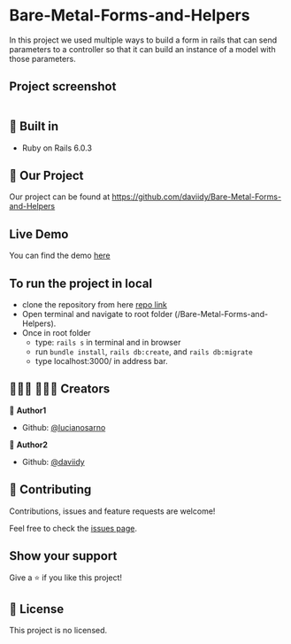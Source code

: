 # Bare-Metal-Forms-and-Helpers
In this project we used multiple ways to build a form in rails that can send parameters to a controller so that it can build an instance of a model with those parameters.

## Project screenshot
<img alt="" src=""/>

## 🔨 Built in

- Ruby on Rails 6.0.3

## 🚀 Our Project

Our project can be found at https://github.com/daviidy/Bare-Metal-Forms-and-Helpers

## Live Demo

You can find the demo [here](https://protected-castle-42557.herokuapp.com/)

## To run the project in local

- clone the repository from here [repo link](https://github.com/daviidy/Bare-Metal-Forms-and-Helpers)
- Open terminal and navigate to root folder (/Bare-Metal-Forms-and-Helpers).
- Once in root folder
  - type: `rails s` in terminal and in browser
  - run `bundle install`, `rails db:create`, and `rails db:migrate`
  - type localhost:3000/ in address bar.

## 👨🏽‍💻 👨🏿‍💻 Creators

👤 **Author1**

- Github: [@lucianosarno](https://github.com/lucianosarno)

👤 **Author2**

- Github: [@daviidy](https://github.com/daviidy)

## 🤝 Contributing

Contributions, issues and feature requests are welcome!

Feel free to check the [issues page](https://github.com/daviidy/Micro-Reddit/issues).

## Show your support

Give a ⭐️ if you like this project!

## 📝 License

This project is no licensed.
